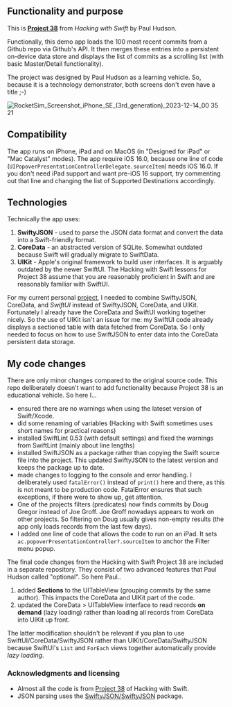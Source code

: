 ## Functionality and purpose
This is [__Project 38__](https://www.hackingwithswift.com/read/38/) from _Hacking with Swift_ by Paul Hudson.

Functionally, this demo app loads the 100 most recent commits from a Github repo via Github's API. It then 
merges these entries into a persistent on-device data store and displays the list of commits as a 
scrolling list (with basic Master/Detail functionality).

The project was designed by Paul Hudson as a learning vehicle. 
So, because it is a technology demonstrator, both screens don't even have a title ;-)

![RocketSim_Screenshot_iPhone_SE_(3rd_generation)_2023-12-14_00 35 21](https://github.com/vdhamer/SwiftyJSON_demo/assets/13396568/abfdfe64-f706-40a2-ab37-e4357092c72a)

## Compatibility
The app runs on iPhone, iPad and on MacOS (in "Designed for iPad" or "Mac Catalyst" modes).
The app require iOS 16.0, because one line of code (`UIPopoverPresentationControllerDelegate.sourceItem`)
needs iOS 16.0. If you don't need iPad support and want pre-iOS 16 support, try commenting out that line and changing
the list of Supported Destinations accordingly.

## Technologies
Technically the app uses:
1. **SwiftyJSON** - used to parse the JSON data format and convert the data into a Swift-friendly format.
2. **CoreData** - an abstracted version of SQLite. Somewhat outdated because Swift will gradually migrate to SwiftData.
3. **UIKit** - Apple's original framework to build user interfaces. It is arguably outdated by the newer SwiftUI.
The Hacking with Swift lessons for Project 38 assume that you are reasonably proficient in Swift and are reasonably familiar with SwiftUI.

For my current personal [project](https://github.com/vdhamer/Photo-Club-Hub), I needed to combine SwiftyJSON, CoreData, and _SwiftUI_ instead of SwiftyJSON, CoreData, and UIKit.
Fortunately I already have the CoreData and SwiftUI working together nicely. 
So the use of UIKit isn't an issue for me: my SwiftUI code already displays a sectioned table with data fetched from CoreData.
So I only needed to focus on how to use SwiftJSON to enter data into the CoreData persistent data storage.

## My code changes

There are only minor changes compared to the original source code. This repo deliberately doesn't want to add functionality because Project 38 is an educational vehicle. So here I...
- ensured there are no warnings when using the lateset version of Swift/Xcode.
- did some renaming of variables (Hacking with Swift sometimes uses short names for practical reasons)
- installed SwiftLint 0.53 (with default settings) and fixed the warnings from SwiftLint (mainly about line lengths)
- installed SwiftJSON as a package rather than copying the Swift source file into the project. This updated SwiftyJSON to the latest version and keeps the package up to date.
- made changes to logging to the console and error handling. I deliberately used `fatalError()` instead of `print()` here and there, as this is not meant to be production code. FatalError ensures that such exceptions, if there were to show up, get attention.
- One of the projects filters (predicates) now finds commits by Doug Gregor instead of Joe Groff. Joe Groff nowadays appears to work on other projects. So filtering on Doug usually gives non-empty results (the app only loads records from the last few days).
- I added one line of code that allows the code to run on an iPad. It sets `ac.popoverPresentationController?.sourceItem` to anchor the Filter menu popup.

The final code changes from the Hacking with Swift Project 38 are included in a separate repository. They consist of two advanced features that Paul Hudson called "optional". So here Paul..
1. added **Sections** to the UITableView (grouping commits by the same author). This impacts the CoreData and UIKit part of the code.
2. updated the CoreData > UITableView interface to read records **on demand** (lazy loading) rather than loading all records from CoreData into UIKit up front.

The latter modification shouldn't be relevant if you plan to use SwiftUI/CoreData/SwiftyJSON rather than UIKit/CoreData/SwiftyJSON
because SwiftUI's `List` and `ForEach` views together automatically provide _lazy loading_.

### Acknowledgments and licensing

* Almost all the code is from [Project 38](https://www.hackingwithswift.com/read/38/) of Hacking with Swift.
* JSON parsing uses the [SwiftyJSON/SwiftyJSON](https://github.com/SwiftyJSON/SwiftyJSON) package.
